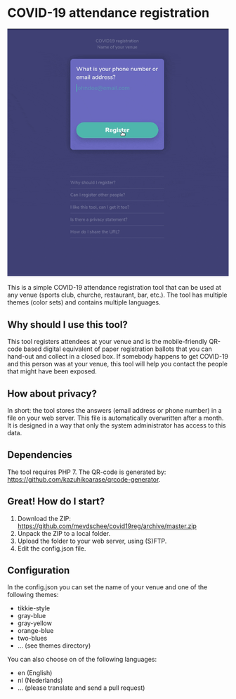 # COVID-19 attendance registration

![recording](images/recording.gif)

This is a simple COVID-19 attendance registration tool that can be used at any venue (sports club, churche, restaurant, bar, etc.). The tool has multiple themes (color sets) and contains multiple languages.

## Why should I use this tool?

This tool registers attendees at your venue and is the mobile-friendly QR-code based digital equivalent of paper registration ballots that you can hand-out and collect in a closed box. If somebody happens to get COVID-19 and this person was at your venue, this tool will help you contact the people that might have been exposed.

## How about privacy?

In short: the tool stores the answers (email address or phone number) in a file on your web server. This file is automatically overwritten after a month. It is designed in a way that only the system administrator has access to this data.

## Dependencies

The tool requires PHP 7. The QR-code is generated by: https://github.com/kazuhikoarase/qrcode-generator.

## Great! How do I start?

1. Download the ZIP: https://github.com/mevdschee/covid19reg/archive/master.zip
1. Unpack the ZIP to a local folder.
1. Upload the folder to your web server, using (S)FTP.
1. Edit the config.json file.

## Configuration

In the config.json you can set the name of your venue and one of the following themes:

- tikkie-style
- gray-blue
- gray-yellow
- orange-blue
- two-blues
- ...  (see themes directory)

You can also choose on of the following languages:

- en (English)
- nl (Nederlands)
- ... (please translate and send a pull request)


